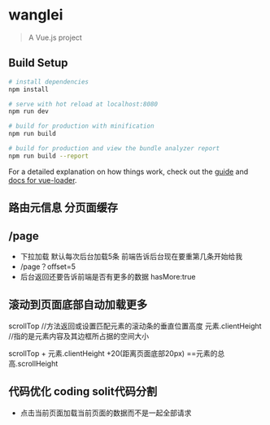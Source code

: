# wanglei

> A Vue.js project

## Build Setup

``` bash
# install dependencies
npm install

# serve with hot reload at localhost:8080
npm run dev

# build for production with minification
npm run build

# build for production and view the bundle analyzer report
npm run build --report
```

For a detailed explanation on how things work, check out the [guide](http://vuejs-templates.github.io/webpack/) and [docs for vue-loader](http://vuejs.github.io/vue-loader).

## 路由元信息  分页面缓存

## /page
- 下拉加载 默认每次后台加载5条 前端告诉后台现在要重第几条开始给我
- /page？offset=5
- 后台返回还要告诉前端是否有更多的数据 hasMore:true

## 滚动到页面底部自动加载更多
scrollTop //方法返回或设置匹配元素的滚动条的垂直位置高度
元素.clientHeight //指的是元素内容及其边框所占据的空间大小

scrollTop + 元素.clientHeight +20(距离页面底部20px) ==元素的总高.scrollHeight

## 代码优化 coding solit代码分割
- 点击当前页面加载当前页面的数据而不是一起全部请求
